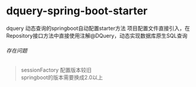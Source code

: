 # dquery-spring-boot-starter
dquery 动态查询的springboot自动配置starter方法
项目配置文件直接引入，在Repository接口方法中直接使用注解@DQuery，动态实现数据库原生SQL查询

###### 存在问题

> sessionFactory 配置版本较旧  
> springboot的版本需要换成2.0以上  

